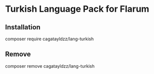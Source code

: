 # Turkish Language Pack for Flarum

## Installation

composer require cagatayldzz/lang-turkish

## Remove

composer remove cagatayldzz/lang-turkish
